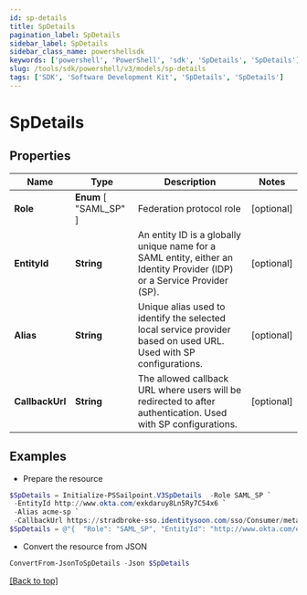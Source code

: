 ```yaml
---
id: sp-details
title: SpDetails
pagination_label: SpDetails
sidebar_label: SpDetails
sidebar_class_name: powershellsdk
keywords: ['powershell', 'PowerShell', 'sdk', 'SpDetails', 'SpDetails'] 
slug: /tools/sdk/powershell/v3/models/sp-details
tags: ['SDK', 'Software Development Kit', 'SpDetails', 'SpDetails']
---
```



# SpDetails

## Properties

Name | Type | Description | Notes
------------ | ------------- | ------------- | -------------
**Role** |  **Enum** [  "SAML_SP" ] | Federation protocol role | [optional] 
**EntityId** | **String** | An entity ID is a globally unique name for a SAML entity, either an Identity Provider (IDP) or a Service Provider (SP). | [optional] 
**Alias** | **String** | Unique alias used to identify the selected local service provider based on used URL. Used with SP configurations. | [optional] 
**CallbackUrl** | **String** | The allowed callback URL where users will be redirected to after authentication. Used with SP configurations. | [optional] 

## Examples

- Prepare the resource
```powershell
$SpDetails = Initialize-PSSailpoint.V3SpDetails  -Role SAML_SP `
 -EntityId http://www.okta.com/exkdaruy8Ln5Ry7C54x6 `
 -Alias acme-sp `
 -CallbackUrl https://stradbroke-sso.identitysoon.com/sso/Consumer/metaAlias/cdov-saml/sp
$SpDetails = @"{  "Role": "SAML_SP", "EntityId": "http://www.okta.com/exkdaruy8Ln5Ry7C54x6", "Alias": "acme-sp", "CallbackUrl": "https://stradbroke-sso.identitysoon.com/sso/Consumer/metaAlias/cdov-saml/sp" }"@
```

- Convert the resource from JSON
```powershell
ConvertFrom-JsonToSpDetails -Json $SpDetails
```


[[Back to top]](#) 

